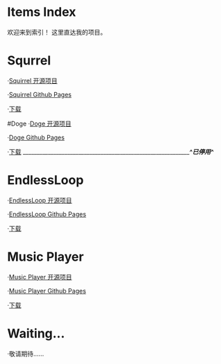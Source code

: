 # Items Index
欢迎来到索引！
这里直达我的项目。
# Squrrel
·[Squirrel 开源项目](https://github.com/CHKEric/Squirrel)

·[Squirrel Github Pages](https://chkeric.github.io/Squirrel/)

·[下载](https://github.com/CHKEric/Squirrel.git)

#Doge
·[Doge 开源项目](https://github.com/CHKEric/Doge)

·[Doge Github Pages](https://chkeric.github.io/Doge/)

·[下载](https://github.com/CHKEric/Doge.git)
_______________________________________________________________________________^已停用^___________________
# EndlessLoop
·[EndlessLoop 开源项目](https://github.com/CHKEric/EndlessLoop)

·[EndlessLoop Github Pages](https://chkeric.github.io/EndlessLoop/)

·[下载](https://github.com/CHKEric/EndlessLoop.git)
# Music Player
·[Music Player 开源项目](https://github.com/CHKEric/MusicPlayer)

·[Music Player Github Pages](https://chkeric.github.io/MusicPlayer/)

·[下载](https://github.com/CHKEric/MusicPlayer.git)
# Waiting...
·敬请期待......
